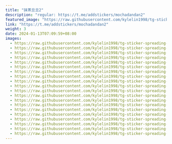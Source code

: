 ```yaml
---
title: "抹茶旦旦2"
description: "regular: https://t.me/addstickers/mochadandan2"
featured_image: "https://raw.githubusercontent.com/kylelin1998/tg-sticker-spreading-worldwide-images/main/img/97e7d2d7-7a78-4da3-be11-5cf3f9fc398b.jpg"
link: "https://t.me/addstickers/mochadandan2"
weight: 3
date: 2024-01-13T07:09:59+08:00
images:
  - https://raw.githubusercontent.com/kylelin1998/tg-sticker-spreading-worldwide-images/main/img/97e7d2d7-7a78-4da3-be11-5cf3f9fc398b.jpg
  - https://raw.githubusercontent.com/kylelin1998/tg-sticker-spreading-worldwide-images/main/img/1ad15423-49d0-4dea-8f35-0a9db8154cda.jpg
  - https://raw.githubusercontent.com/kylelin1998/tg-sticker-spreading-worldwide-images/main/img/cbbee560-8909-480a-9a14-f5bd09d0e297.jpg
  - https://raw.githubusercontent.com/kylelin1998/tg-sticker-spreading-worldwide-images/main/img/6cfdfe70-842b-4e28-bdc5-83eef467b09f.jpg
  - https://raw.githubusercontent.com/kylelin1998/tg-sticker-spreading-worldwide-images/main/img/8b7fc8fb-b9f6-43c7-9b9d-ba2541d37fdd.jpg
  - https://raw.githubusercontent.com/kylelin1998/tg-sticker-spreading-worldwide-images/main/img/13f9ad58-847b-4dca-ae63-c896869b4d53.jpg
  - https://raw.githubusercontent.com/kylelin1998/tg-sticker-spreading-worldwide-images/main/img/5c9e216b-2fc3-4680-b2f2-d9837a4a4ff9.jpg
  - https://raw.githubusercontent.com/kylelin1998/tg-sticker-spreading-worldwide-images/main/img/beeecbb8-5eb1-41d3-b711-1ea43ae5c947.jpg
  - https://raw.githubusercontent.com/kylelin1998/tg-sticker-spreading-worldwide-images/main/img/847d91b6-982f-4f40-9f18-767dd82e25fc.jpg
  - https://raw.githubusercontent.com/kylelin1998/tg-sticker-spreading-worldwide-images/main/img/7022f20f-cbc9-4b6f-8455-8d842250c0e8.jpg
  - https://raw.githubusercontent.com/kylelin1998/tg-sticker-spreading-worldwide-images/main/img/424fbd84-53ff-4fc0-b5ff-fc057a8a93ec.jpg
  - https://raw.githubusercontent.com/kylelin1998/tg-sticker-spreading-worldwide-images/main/img/e4deb277-ea9c-4397-86bc-53ceb024a07d.jpg
  - https://raw.githubusercontent.com/kylelin1998/tg-sticker-spreading-worldwide-images/main/img/6ad16d8e-d9f2-41a4-8268-3ed9f340f16e.jpg
  - https://raw.githubusercontent.com/kylelin1998/tg-sticker-spreading-worldwide-images/main/img/bed4e17a-12e8-44a6-99b7-214e967d2f71.jpg
  - https://raw.githubusercontent.com/kylelin1998/tg-sticker-spreading-worldwide-images/main/img/4fa46125-c952-41f8-9db9-e60d259063fc.jpg
  - https://raw.githubusercontent.com/kylelin1998/tg-sticker-spreading-worldwide-images/main/img/d4ec91f9-bbc3-482b-89a0-6fb4a5e42176.jpg
  - https://raw.githubusercontent.com/kylelin1998/tg-sticker-spreading-worldwide-images/main/img/5a34c836-4646-4040-bce5-7b61e33e550b.jpg
  - https://raw.githubusercontent.com/kylelin1998/tg-sticker-spreading-worldwide-images/main/img/d0594eaf-70d6-4a90-93c5-9ed9f587ec49.jpg
  - https://raw.githubusercontent.com/kylelin1998/tg-sticker-spreading-worldwide-images/main/img/07156111-95de-4bfc-bb53-27005d6d0cc0.jpg
  - https://raw.githubusercontent.com/kylelin1998/tg-sticker-spreading-worldwide-images/main/img/2342f2fd-4283-4ac3-be02-b58e7e466b82.jpg
---
```

